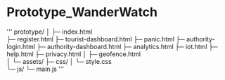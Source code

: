 # Prototype_WanderWatch
'''
prototype/
│
├─ index.html                 
├─ register.html
├─ tourist-dashboard.html
├─ panic.html
├─ authority-login.html
├─ authority-dashboard.html
├─ analytics.html
├─ iot.html
├─ help.html
├─ privacy.html
│
├─ geofence.html             
│
└─ assets/
    ├─ css/
    │   └─ style.css          
    └─ js/
        └─ main.js 
'''

